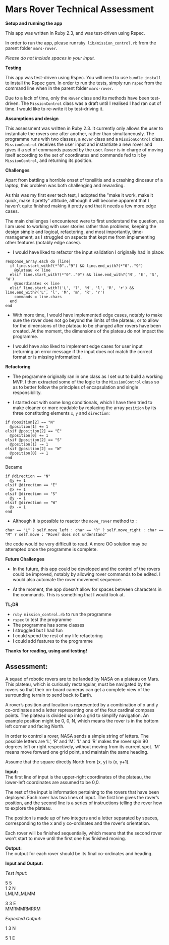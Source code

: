 # Mars Rover Technical Assessment

**Setup and running the app**

This app was written in Ruby 2.3, and was test-driven using Rspec.

In order to run the app, please run`ruby lib/mission_control.rb` from the parent folder `mars-rover`.

*Please do not include spaces in your input.*

**Testing**

This app was test-driven using Rspec. You will need to use `bundle install` to install the Rspec gem. In order to run the tests, simply run `rspec` from the command line when in the parent folder `mars-rover`.

Due to a lack of time, only the `Rover` class and its methods have been test-driven. The `MissionControl` class was a draft until I realised I had ran out of time. I would like to re-write it by test-driving it.

**Assumptions and design**

This assessment was written in Ruby 2.3. It currently only allows the user to instantiate the rovers one after another, rather than simultaneously. The programme runs with two classes, a `Rover` class and a `MissionControl` class. `MissionControl` receives the user input and instantiate a new rover and gives it a set of commands passed by the user. `Rover` is in charge of moving itself according to the set of coordinates and commands fed to it by `MissionControl`, and returning its position.

**Challenges**

Apart from battling a horrible onset of tonsilitis and a crashing dinosaur of a laptop, this problem was both challenging and rewarding.

As this was my first ever tech test, I adopted the "make it work, make it quick, make it pretty" attitude, although it will become apparent that I haven't quite finished making it pretty and that it needs a few more edge cases.

The main challenges I encountered were to first understand the question, as I am used to working with user stories rather than problems, keeping the design simple and logical, refactoring, and most importantly, time-management, as I struggled on aspects that kept me from implementing other features (notably edge cases).

- I would have liked to refactor the input validation I originally had in place:

```
response_array.each do |line|
  if line.start_with?(*"0".."9") && line.end_with?(*"0".."9")
    @plateau << line
  elsif line.start_with?(*"0".."9") && line.end_with?('N', 'E', 'S', 'W')
    @coordinates << line
  elsif line.start_with?('L', 'l', 'M', 'l', 'R', 'r') && line.end_with?('L', 'l', 'M', 'm', 'R', 'r')
    commands = line.chars
  end
end
```

- With more time, I would have implemented edge cases, notably to make sure the rover does not go beyond the limits of the plateau, or to allow for the dimensions of the plateau to be changed after rovers have been created. At the moment, the dimensions of the plateau do not impact the programme.

- I would have also liked to implement edge cases for user input (returning an error message if the input does not match the correct format or is missing information).

**Refactoring**

- The programme originally ran in one class as I set out to build a working MVP. I then extracted some of the logic to the `MissionControl` class so as to better follow the principles of encapsulation and single responsibility.

- I started out with some long conditionals, which I have then tried to make cleaner or more readable by replacing the array `position` by its three constituting elements `x`, `y` and `direction`:

```
if @position[2] == "N"
  @position[1] += 1
elsif @position[2] == "E"
  @position[0] += 1
elsif @position[2] == "S"
  @position[1] -= 1
elsif @position[2] == "W"
  @position[0] -= 1
end
```

Became

```
if @direction == "N"
  @y += 1
elsif @direction == "E"
  @x += 1
elsif @direction == "S"
  @y -= 1
elsif @direction == "W"
  @x -= 1
end
```

- Although it is possible to reactor the `move_rover` method to :

`char == "L" ? self.move_left : char == "R" ? self.move_right : char == "M" ? self.move : "Rover does not understand"`

the code would be very difficult to read. A more OO solution may be attempted once the programme is complete.

**Future Challenges**

- In the future, this app could be developed and the control of the rovers could be improved, notably by allowing rover commands to be edited. I would also automate the rover movement sequence.

- At the moment, the app doesn't allow for spaces between characters in the commands. This is something that I would look at.

**TL;DR**
- `ruby mission_control.rb` to run the programme
- `rspec` to test the programme
- The programme has some classes
- I struggled but I had fun
- I could spend the rest of my life refactoring
- I could add features to the programme

**Thanks for reading, using and testing!**

## Assessment:
A squad of robotic rovers are to be landed by NASA on a plateau on Mars. This plateau, which is curiously rectangular, must be navigated by the rovers so that their on-board cameras can get a complete view of the surrounding terrain to send back to Earth.

A rover’s position and location is represented by a combination of x and y co-ordinates and a letter representing one of the four cardinal compass points. The plateau is divided up into a grid to simplify navigation. An example position might be 0, 0, N, which means the rover is in the bottom left corner and facing North.

In order to control a rover, NASA sends a simple string of letters. The possible letters are ‘L’, ‘R’ and ‘M’. ‘L’ and ‘R’ makes the rover spin 90 degrees left or right respectively, without moving from its current spot. ‘M’ means move forward one grid point, and maintain the same heading.

Assume that the square directly North from (x, y) is (x, y+1).

**Input:**  
The first line of input is the upper-right coordinates of the plateau, the lower-left coordinates are assumed to be 0,0.

The rest of the input is information pertaining to the rovers that have been deployed. Each rover has two lines of input. The first line gives the rover’s position, and the second line is a series of instructions telling the rover how to explore the plateau.

The position is made up of two integers and a letter separated by spaces, corresponding to the x and y co-ordinates and the rover’s orientation.

Each rover will be finished sequentially, which means that the second rover won’t start to move until the first one has finished moving.

**Output:**  
The output for each rover should be its final co-ordinates and heading.

**Input and Output:**

*Test Input:*

5 5  
1 2 N  
LMLMLMLMM

3 3 E  
MMRMMRMRRM

*Expected Output:*

1 3 N

5 1 E
